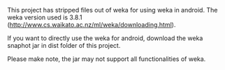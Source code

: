 This project has stripped files out of weka for using weka in android. The weka version used is 3.8.1 (http://www.cs.waikato.ac.nz/ml/weka/downloading.html).

If you want to directly use the weka for android, download the weka snaphot jar in dist folder of this project.

Please make note, the jar may not support all functionalities of weka.

